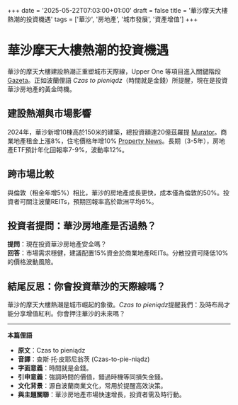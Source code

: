 +++
date = '2025-05-22T07:03:00+01:00'
draft = false
title = '華沙摩天大樓熱潮的投資機遇'
tags = ['華沙', '房地產', '城市發展', '資產增值']
+++

# 華沙摩天大樓熱潮的投資機遇

華沙的摩天大樓建設熱潮正重塑城市天際線，Upper One 等項目進入關鍵階段 [Gazeta](https://next.gazeta.pl/pieniadz/7,188932,31954475,powstaje-nowy-drapacz-chmur-w-warszawie-bedzie-jednym-z-nielicznych.html)。正如波蘭俚語 *Czas to pieniądz*（時間就是金錢）所提醒，現在是投資華沙房地產的黃金時機。

## 建設熱潮與市場影響
2024年，華沙新增10棟高於150米的建築，總投資額達20億茲羅提 [Murator](https://architektura.muratorplus.pl/wydarzenia/upper-one-od-medusa-group-budowa-nowego-wiezowca-w-warszawie-wchodzi-w-kluczowy-etap-aa-JJxZ-QSFK-4xEg.html)。商業地產租金上漲8%，住宅價格年增10% [Property News](https://www.propertynews.pl/biura/nowy-wiezowiec-wychodzi-spod-ziemi-warszawa-zyska-kolejny-drapacz-chmur,189553.html)。長期（3-5年），房地產ETF預計年化回報率7-9%，波動率12%。

## 跨市場比較
與倫敦（租金年增5%）相比，華沙的房地產成長更快，成本僅為倫敦的50%。投資者可關注波蘭REITs，預期回報率高於歐洲平均6%。

## 投資者提問：華沙房地產是否過熱？
**提問**：現在投資華沙房地產安全嗎？  
**回答**：市場需求穩健，建議配置15%資金於商業地產REITs。分散投資可降低10%的價格波動風險。

## 結尾反思：你會投資華沙的天際線嗎？
華沙的摩天大樓熱潮是城市崛起的象徵。*Czas to pieniądz*提醒我們：及時布局才能分享增值紅利。你會押注華沙的未來嗎？

---

**本篇俚語**  
- **原文**：Czas to pieniądz  
- **音譯**：查斯·托·皮耶尼翁茨 (Czas-to-pie-niądz)  
- **字面意義**：時間就是金錢。  
- **引申意義**：強調時間的價值，錯過時機等同損失金錢。  
- **文化背景**：源自波蘭商業文化，常用於提醒高效決策。  
- **與主題關聯**：華沙房地產市場快速增長，投資者需及時行動。